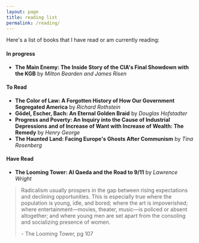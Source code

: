 ```yaml
---
layout: page
title: reading list
permalink: /reading/
---
```


Here's a list of books that I have read or am currently reading:

#### In progress

- **The Main Enemy: The Inside Story of the CIA's Final Showdown with the KGB** by _Milton Bearden and James Risen_

#### To Read

- **The Color of Law: A Forgotten History of How Our Government Segregated America** by _Richard Rothstein_
- **Gödel, Escher, Bach: An Eternal Golden Braid** by _Douglas Hofstadter_
- **Progress and Poverty: An Inquiry into the Cause of Industrial Depressions and of Increase of Want with Increase of Wealth: The Remedy** by _Henry George_
- **The Haunted Land: Facing Europe's Ghosts After Communism** by _Tina Rosenberg_

#### Have Read

- **The Looming Tower: Al Qaeda and the Road to 9/11** by _Lawrence Wright_

> Radicalism usually prospers in the gap between rising expectations and declining opportunities. This is especially true where the population is young, idle, and bored; where the art is impoverished; where entertainment—movies, theater, music—is policed or absent altogether; and where young men are set apart from the consoling and socializing presence of women.
>
> \- The Looming Tower, pg 107
